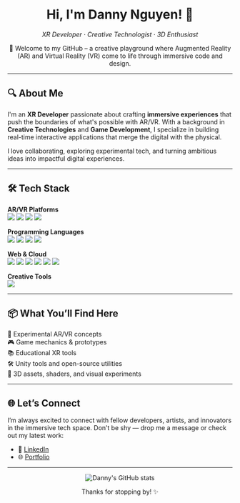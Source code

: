 <h1 align="center">Hi, I'm Danny Nguyen! 👋</h1>
<p align="center">
  <em>XR Developer · Creative Technologist · 3D Enthusiast</em>
</p>

<p align="center">
  🚀 Welcome to my GitHub – a creative playground where Augmented Reality (AR) and Virtual Reality (VR) come to life through immersive code and design.
</p>

---

## 🔍 About Me

I'm an **XR Developer** passionate about crafting **immersive experiences** that push the boundaries of what's possible with AR/VR. With a background in **Creative Technologies** and **Game Development**, I specialize in building real-time interactive applications that merge the digital with the physical.

I love collaborating, exploring experimental tech, and turning ambitious ideas into impactful digital experiences.

---

## 🛠️ Tech Stack

**AR/VR Platforms**  
<img src="https://img.shields.io/badge/Unity-100000?style=for-the-badge&logo=unity&logoColor=white"/> <img src="https://img.shields.io/badge/Unreal-0E1128?style=for-the-badge&logo=unrealengine&logoColor=white"/> <img src="https://img.shields.io/badge/ARKit-000000?style=for-the-badge&logo=apple&logoColor=white"/> <img src="https://img.shields.io/badge/ARCore-4285F4?style=for-the-badge&logo=google&logoColor=white"/>

**Programming Languages**  
<img src="https://img.shields.io/badge/C%23-239120?style=for-the-badge&logo=csharp&logoColor=white"/> <img src="https://img.shields.io/badge/Java-007396?style=for-the-badge&logo=java&logoColor=white"/> <img src="https://img.shields.io/badge/JavaScript-F7DF1E?style=for-the-badge&logo=javascript&logoColor=black"/> <img src="https://img.shields.io/badge/Python-3776AB?style=for-the-badge&logo=python&logoColor=white"/>

**Web & Cloud**  
<img src="https://img.shields.io/badge/HTML5-E34F26?style=for-the-badge&logo=html5&logoColor=white"/> <img src="https://img.shields.io/badge/CSS3-1572B6?style=for-the-badge&logo=css3&logoColor=white"/> <img src="https://img.shields.io/badge/PHP-777BB4?style=for-the-badge&logo=php&logoColor=white"/> <img src="https://img.shields.io/badge/AWS-232F3E?style=for-the-badge&logo=amazonaws&logoColor=white"/> <img src="https://img.shields.io/badge/Azure-0078D4?style=for-the-badge&logo=microsoftazure&logoColor=white"/> <img src="https://img.shields.io/badge/GCP-4285F4?style=for-the-badge&logo=googlecloud&logoColor=white"/>

**Creative Tools**  
<img src="https://img.shields.io/badge/Blender-F5792A?style=for-the-badge&logo=blender&logoColor=white"/>

---

## 📦 What You’ll Find Here

🧠 Experimental AR/VR concepts  
🎮 Game mechanics & prototypes  
📚 Educational XR tools  
🛠️ Unity tools and open-source utilities  
🎨 3D assets, shaders, and visual experiments  

---

## 🌐 Let’s Connect

I’m always excited to connect with fellow developers, artists, and innovators in the immersive tech space. Don’t be shy — drop me a message or check out my latest work:

- 💼 [LinkedIn](https://www.linkedin.com/in/dannyxr/)
- 🌐 [Portfolio](https://dannyxr.com/)

---

<p align="center">
  <img src="https://github-readme-stats.vercel.app/api?username=dannyxr&show_icons=true&theme=radical" alt="Danny's GitHub stats"/>
</p>

<p align="center">
  Thanks for stopping by! ✨
</p>
